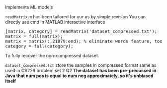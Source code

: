 Implements ML models

`readMatrix.m` has been tailored for our us by simple revision
You can directly use cmd in MATLAB interactive interface
<pre>
[matrix, category] = readMatrix('dataset_compressed.txt');
matrix = full(matrix);
matrix = matrix(:,21879:end); % eliminate words feature, too big to compute in limit time
category = full(category);
</pre>

To fully recover the non-compressed dataset.

`dataset_compressed.txt` store the samples in compressed format same as used in 
CS229 problem set 2 Q2
<b>The dataset has been pre-precossed in Java that num pos is equal to num neg approximately, 
so it's unbiased itself</b>